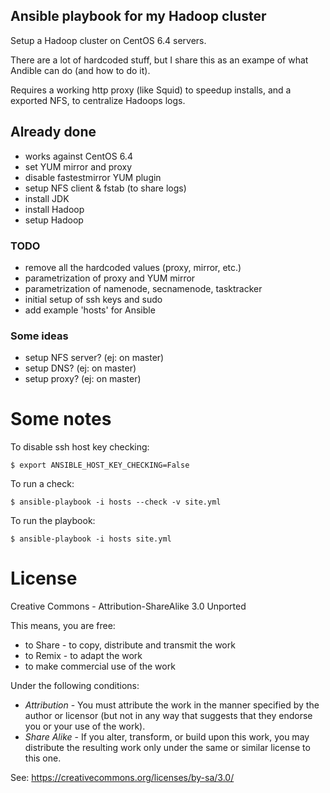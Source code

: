 Ansible playbook for my Hadoop cluster
--------------------------------------

Setup a Hadoop cluster on CentOS 6.4 servers.

There are a lot of hardcoded stuff, but I share this
as an exampe of what Andible can do (and how to do it).

Requires a working http proxy (like Squid) to speedup installs,
and a exported NFS, to centralize Hadoops logs.

## Already done

- works against CentOS 6.4
- set YUM mirror and proxy
- disable fastestmirror YUM plugin
- setup NFS client & fstab (to share logs)
- install JDK
- install Hadoop
- setup Hadoop

### TODO

- remove all the hardcoded values (proxy, mirror, etc.)
- parametrization of proxy and YUM mirror
- parametrization of namenode, secnamenode, tasktracker
- initial setup of ssh keys and sudo
- add example 'hosts' for Ansible

### Some ideas

- setup NFS server? (ej: on master)
- setup DNS? (ej: on master)
- setup proxy? (ej: on master)

# Some notes

To disable ssh host key checking:

    $ export ANSIBLE_HOST_KEY_CHECKING=False

To run a check:

    $ ansible-playbook -i hosts --check -v site.yml

To run the playbook:

    $ ansible-playbook -i hosts site.yml

# License

Creative Commons - Attribution-ShareAlike 3.0 Unported

This means, you are free:

 - to Share - to copy, distribute and transmit the work
 - to Remix - to adapt the work
 - to make commercial use of the work

Under the following conditions:

 - *Attribution* - You must attribute the work in the manner specified by the author or licensor (but not in any way that suggests that they endorse you or your use of the work).
 - *Share Alike* - If you alter, transform, or build upon this work, you may distribute the resulting work only under the same or similar license to this one.

See: https://creativecommons.org/licenses/by-sa/3.0/

